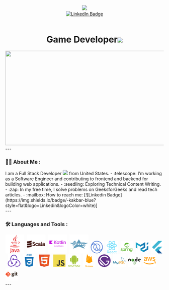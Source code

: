 
  <div id="header" align="center">
    <img src="https://media.giphy.com/media/M9gbBd9nbDrOTu1Mqx/giphy.gif" width="100"/>
  </div>
  <div id="badges" align="center">
    <a href="your-linkedin-URL">
      <div>  <img src="https://img.shields.io/badge/LinkedIn-blue?style=for-the-badge&logo=linkedin&logoColor=white" alt="LinkedIn Badge"/>
    </a></div>
      <img src="https://komarev.com/ghpvc/?username=your-github-username&style=flat-square&color=blue" alt=""/>
  </div>

  <h1 align="center">
    Game Developer<img src="https://media.giphy.com/media/hvRJCLFzcasrR4ia7z/giphy.gif" width="30px"/>
  </h1>
  <div align="center">
    <img src="https://media.giphy.com/media/dWesBcTLavkZuG35MI/giphy.gif" width="600" height="300"/>
  </div>
  ---

  ### :man_technologist: About Me :
   <div>I am a Full Stack Developer <img src="https://media.giphy.com/media/WUlplcMpOCEmTGBtBW/giphy.gif" width="30"> from United States.
    - :telescope: I’m working as a Software Engineer and contributing to frontend and backend for building web applications.
    - :seedling: Exploring Technical Content Writing.
    - :zap: In my free time, I solve problems on GeeksforGeeks and read tech articles.
    - :mailbox: How to reach me: [![Linkedin Badge](https://img.shields.io/badge/-kakbar-blue?style=flat&logo=Linkedin&logoColor=white)]
  </div> 
---

### :hammer_and_wrench: Languages and Tools :
<div>
    <img src="https://github.com/devicons/devicon/blob/master/icons/java/java-plain-wordmark.svg" title="Java" alt="Java" width="60" height="60"/>&nbsp;
    <img src="https://github.com/devicons/devicon/blob/master/icons/scala/scala-plain-wordmark.svg" title="Java" alt="Java" width="60" height="60"/>&nbsp;
    <img src="https://github.com/devicons/devicon/blob/master/icons/kotlin/kotlin-plain-wordmark.svg" title="Java" alt="Java" width="60" height="60"/>&nbsp;  
    <img src="https://github.com/devicons/devicon/blob/master/icons/groovy/groovy-plain.svg" title="Java" alt="Java" width="60" height="60"/>&nbsp;
    <img src="https://github.com/devicons/devicon/blob/master/icons/clojure/clojure-line.svg" title="Java" alt="Java" width="40" height="40"/>&nbsp;  
    <img src="https://github.com/devicons/devicon/blob/master/icons/react/react-original-wordmark.svg" title="React" alt="React" width="40" height="40"/>&nbsp;
    <img src="https://github.com/devicons/devicon/blob/master/icons/spring/spring-original-wordmark.svg" title="Spring" alt="Spring" width="40" height="40"/>&nbsp;
    <img src="https://github.com/devicons/devicon/blob/master/icons/materialui/materialui-original.svg" title="Material UI" alt="Material UI" width="40" height="40"/>&nbsp;
    <img src="https://github.com/devicons/devicon/blob/master/icons/flutter/flutter-original.svg" title="Flutter" alt="Flutter" width="40" height="40"/>&nbsp;
    <img src="https://github.com/devicons/devicon/blob/master/icons/redux/redux-original.svg" title="Redux" alt="Redux " width="40" height="40"/>&nbsp;
    <img src="https://github.com/devicons/devicon/blob/master/icons/css3/css3-plain-wordmark.svg"  title="CSS3" alt="CSS" width="40" height="40"/>&nbsp;
    <img src="https://github.com/devicons/devicon/blob/master/icons/html5/html5-original.svg" title="HTML5" alt="HTML" width="40" height="40"/>&nbsp;
    <img src="https://github.com/devicons/devicon/blob/master/icons/javascript/javascript-original.svg" title="JavaScript" alt="JavaScript" width="40" height="40"/>&nbsp;
   <img src="https://github.com/devicons/devicon/blob/master/icons/android/android-plain-wordmark.svg" title="JavaScript" alt="JavaScript" width="40" height="40"/>&nbsp;
    <img src="https://github.com/devicons/devicon/blob/master/icons/firebase/firebase-plain-wordmark.svg" title="Firebase" alt="Firebase" width="40" height="40"/>&nbsp;
    <img src="https://github.com/devicons/devicon/blob/master/icons/gatsby/gatsby-original.svg" title="Gatsby"  alt="Gatsby" width="40" height="40"/>&nbsp;
    <img src="https://github.com/devicons/devicon/blob/master/icons/mysql/mysql-original-wordmark.svg" title="MySQL"  alt="MySQL" width="40" height="40"/>&nbsp;
    <img src="https://github.com/devicons/devicon/blob/master/icons/nodejs/nodejs-original-wordmark.svg" title="NodeJS" alt="NodeJS" width="40" height="40"/>&nbsp;
    <img src="https://github.com/devicons/devicon/blob/master/icons/amazonwebservices/amazonwebservices-plain-wordmark.svg" title="AWS" alt="AWS" width="40" height="40"/>&nbsp;
    <img src="https://github.com/devicons/devicon/blob/master/icons/git/git-original-wordmark.svg" title="Git" **alt="Git" width="40" height="40"/>
  </div>
  ---

